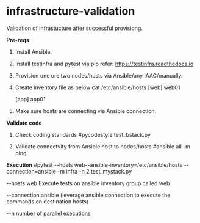 # infrastructure-validation
Validation of infrastucture after successful provisiong.

**Pre-reqs:**
1. Install Ansible.
2. Install testinfra and pytest via pip refer: https://testinfra.readthedocs.io
3. Provision one ore two nodes/hosts via Ansible/any IAAC/manually.
4. Create inventory file as below
   cat /etc/ansible/hosts
   [web]
   web01

   [app]
   app01
 5. Make sure hosts are connecting via Ansible connection.
  
 **Validate code** 
 1. Check coding standards
    #pycodestyle test_bstack.py
    
 2. Validate connectvity from Ansible host to nodes/hosts 
    #ansible all -m ping
    
 **Execution**
 #pytest  --hosts web--ansible-inventory=/etc/ansible/hosts --connection=ansible -m infra -n 2  test_mystack.py

--hosts web Execute tests on ansible inventory group called web

 --connection ansible (leverage ansible connection to execute the commands on destination hosts)

--n number of parallel executions
